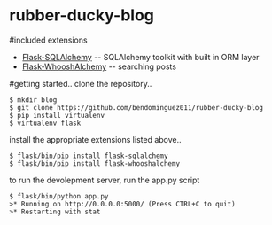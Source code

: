 # rubber-ducky-blog

#included extensions
* [Flask-SQLAlchemy](https://pythonhosted.org/Flask-SQLAlchemy/) -- SQLAlchemy toolkit with built in ORM layer
* [Flask-WhooshAlchemy](https://github.com/gyllstromk/Flask-WhooshAlchemy) -- searching posts

#getting started..
clone the repository..
```
$ mkdir blog
$ git clone https://github.com/bendominguez011/rubber-ducky-blog
$ pip install virtualenv
$ virtualenv flask
```
install the appropriate extensions listed above..
```
$ flask/bin/pip install flask-sqlalchemy
$ flask/bin/pip install flask-whooshalchemy
```
to run the devolepment server, run the app.py script
```
$ flask/bin/python app.py
>* Running on http://0.0.0.0:5000/ (Press CTRL+C to quit)
>* Restarting with stat
```
